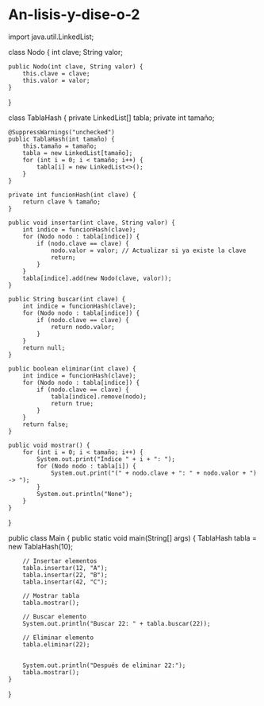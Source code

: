 # An-lisis-y-dise-o-2

import java.util.LinkedList;


class Nodo {
    int clave;
    String valor;
    

    public Nodo(int clave, String valor) {
        this.clave = clave;
        this.valor = valor;
    }
}

class TablaHash {
    private LinkedList<Nodo>[] tabla;
    private int tamaño;

    @SuppressWarnings("unchecked")
    public TablaHash(int tamaño) {
        this.tamaño = tamaño;
        tabla = new LinkedList[tamaño];
        for (int i = 0; i < tamaño; i++) {
            tabla[i] = new LinkedList<>();
        }
    }

    private int funcionHash(int clave) {
        return clave % tamaño;
    }

    public void insertar(int clave, String valor) {
        int indice = funcionHash(clave);
        for (Nodo nodo : tabla[indice]) {
            if (nodo.clave == clave) {
                nodo.valor = valor; // Actualizar si ya existe la clave
                return;
            }
        }
        tabla[indice].add(new Nodo(clave, valor));
    }

    public String buscar(int clave) {
        int indice = funcionHash(clave);
        for (Nodo nodo : tabla[indice]) {
            if (nodo.clave == clave) {
                return nodo.valor;
            }
        }
        return null;
    }

    public boolean eliminar(int clave) {
        int indice = funcionHash(clave);
        for (Nodo nodo : tabla[indice]) {
            if (nodo.clave == clave) {
                tabla[indice].remove(nodo);
                return true;
            }
        }
        return false;
    }

    public void mostrar() {
        for (int i = 0; i < tamaño; i++) {
            System.out.print("Índice " + i + ": ");
            for (Nodo nodo : tabla[i]) {
                System.out.print("(" + nodo.clave + ": " + nodo.valor + ") -> ");
            }
            System.out.println("None");
        }
    }
}

public class Main {
    public static void main(String[] args) {
        TablaHash tabla = new TablaHash(10);

        // Insertar elementos
        tabla.insertar(12, "A");
        tabla.insertar(22, "B");
        tabla.insertar(42, "C");

        // Mostrar tabla
        tabla.mostrar();

        // Buscar elemento
        System.out.println("Buscar 22: " + tabla.buscar(22));

        // Eliminar elemento
        tabla.eliminar(22);
        

        System.out.println("Después de eliminar 22:");
        tabla.mostrar();
    }
}
